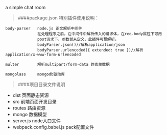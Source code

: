  a simple chat room

> ####package.json 特别插件使用说明：

    body-parser   node.js 正文解析中间件
                  在处理程序之前，在中间件中解析传入的请求体，在req.body属性下可用 
                  post请求下，参数暂未定义，此插件可预解析。
                  bodyParser.json()//解析application/json
                  bodyParser.urlencoded({ extended: true })//解析application/x-www-form-urlencoded
                          
    multer        解析multipart/form-data 的表单数据
    
    mongolass     mongodb驱动库
        
       
> ####项目目录文件说明

* dist 页面静态资源  
* src 前端页面开发目录
* routes 路由资源
* mongo 数据模型
* server.js node入口文件
* webpack.config.babel.js pack配置文件

